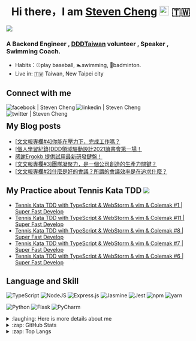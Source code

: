 <div align="center">
<h1>Hi there，I am <a href="https://blog.chiwencheng.com">Steven Cheng</a> <img src="https://media.giphy.com/media/hvRJCLFzcasrR4ia7z/giphy.gif" width="25px" alt="giphy"> 🇹🇼 </h1>
</div>


![](https://visitor-badge.glitch.me/badge?page_id=steven130169.steven130169)
<br />

### A Backend Engineer , [DDDTaiwan](https://www.ddd-tw.com) volunteer , Speaker , Swimming Coach.
- Habits：⚾play baseball, 🏊swimming, 🏸badminton.
- Live in: 🇹🇼 Taiwan, New Taipei city

## Connect with me
<div>
<a href="https://www.facebook.com/zheng.q.wen.96/">
<img align="left" alt="facebook | Steven Cheng"  src="https://img.icons8.com/plasticine/40/000000/facebook-new.png" />
 </a>
<a href="https://www.linkedin.com/in/chiwen-cheng/">
<img align="left" alt="linkedin | Steven Cheng"  src="https://img.icons8.com/plasticine/40/000000/linkedin.png" />
 </a>
<a href="https://twitter.com/stevencheng71">
<img align="left" alt="twitter | Steven Cheng"  src="https://img.icons8.com/plasticine/40/000000/twitter--v2.png" />
 </a>
</div>

<br>

## My Blog posts

<!-- BLOG-POST-LIST:START -->
- [[文文報專欄#4]你能在壓力下，完成工作嗎？](https://blog.chiwencheng.com/ni-neng-zai-ya-li-xia-wan-cheng-gong-zuo-ma/)
- [[個人學習紀錄]DDD領域驅動設計2021讀書會第一場！](https://blog.chiwencheng.com/domain-driven-design-2021-book-club/)
- [感謝Ergokb 提供試用最新研發鍵盤！](https://blog.chiwencheng.com/ergokb-keyboard/)
- [[文文報專欄#3]團隊凝聚力，是一個公司創造的生產力關鍵？](https://blog.chiwencheng.com/team-cohesiveness/)
- [[文文報專欄#2]什麼是好的會議？所謂的會議效率是在追求什麼？](https://blog.chiwencheng.com/meeting-skill/)
<!-- BLOG-POST-LIST:END -->

## My Practice about Tennis Kata TDD ![](https://img.icons8.com/cute-clipart/40/000000/youtube.png)
<!-- YOUTUBE-PLAYLIST:START -->
- [Tennis Kata TDD with TypeScript & WebStorm & vim & Colemak #1 | Super Fast Develop](https://www.youtube.com/watch?v=fF1v-Fr5BQw)
- [Tennis Kata TDD with TypeScript & WebStorm & vim & Colemak #11 | Super Fast Develop](https://www.youtube.com/watch?v=ZtibdQl1MNg)
- [Tennis Kata TDD with TypeScript & WebStorm & vim & Colemak #8 | Super Fast Develop](https://www.youtube.com/watch?v=yyvygcXBnuw)
- [Tennis Kata TDD with TypeScript & WebStorm & vim & Colemak #7 | Super Fast Develop](https://www.youtube.com/watch?v=lhJRMWOzhwE)
- [Tennis Kata TDD with TypeScript & WebStorm & vim & Colemak #6 | Super Fast Develop](https://www.youtube.com/watch?v=-R8mtXIISPM)
<!-- YOUTUBE-PLAYLIST:END -->


## Language and Skill
<p>
<img  alt="TypeScript" src="https://img.shields.io/badge/typescript-%23007ACC.svg?style=for-the-badge&logo=typescript&logoColor=white"/>
<img  alt="NodeJS" src="https://img.shields.io/badge/node.js-%2343853D.svg?style=for-the-badge&logo=node-dot-js&logoColor=white"/>
<img  alt="Express.js" src="https://img.shields.io/badge/express.js-%23404d59.svg?style=for-the-badge&logo=express&logoColor=%2361DAFB"/>
<img  alt="Jasmine" src="https://img.shields.io/badge/jasmine-%238A4182.svg?style=for-the-badge&logo=jasmine&logoColor=white" />
<img alt="Jest"  src="https://img.shields.io/badge/Jest-C21325?style=for-the-badge&logo=jest&logoColor=white"/>
<img alt="npm" src="https://img.shields.io/badge/npm-CB3837?style=for-the-badge&logo=npm&logoColor=white"/>
<img alt="yarn" src="https://img.shields.io/badge/Yarn-2C8EBB?style=for-the-badge&logo=yarn&logoColor=white"/>
</p>
<p>
<img  alt="Python" src="https://img.shields.io/badge/python-%2314354C.svg?style=for-the-badge&logo=python&logoColor=white"/>
<img  alt="Flask" src="https://img.shields.io/badge/flask-%23000.svg?style=for-the-badge&logo=flask&logoColor=white"/>
<img  alt="PyCharm" src="https://img.shields.io/badge/pycharm-143?style=for-the-badge&logo=pycharm&logoColor=black&color=black&labelColor=green"/>
</p>


<details>
 <summary> :laughing: Here is more details about me</summary>


<!--START_SECTION:waka-->
![Profile Views](http://img.shields.io/badge/Profile%20Views-228-blue)

**🐱 My Github Data** 

> 🏆 56 Contributions in the Year 2021
 > 
> 📦 35.2 kB Used in Github's Storage 
 > 
> 🚫 Not Opted to Hire
 > 
> 📜 28 Public Repositories 
 > 
> 🔑 1 Private Repository 
 > 
**I'm an Early 🐤** 

```text
🌞 Morning    7 commits      ████░░░░░░░░░░░░░░░░░░░░░   17.95% 
🌆 Daytime    20 commits     ████████████░░░░░░░░░░░░░   51.28% 
🌃 Evening    12 commits     ███████░░░░░░░░░░░░░░░░░░   30.77% 
🌙 Night      0 commits      ░░░░░░░░░░░░░░░░░░░░░░░░░   0.0%

```
📅 **I'm Most Productive on Saturday** 

```text
Monday       0 commits      ░░░░░░░░░░░░░░░░░░░░░░░░░   0.0% 
Tuesday      1 commits      ░░░░░░░░░░░░░░░░░░░░░░░░░   2.56% 
Wednesday    0 commits      ░░░░░░░░░░░░░░░░░░░░░░░░░   0.0% 
Thursday     10 commits     ██████░░░░░░░░░░░░░░░░░░░   25.64% 
Friday       5 commits      ███░░░░░░░░░░░░░░░░░░░░░░   12.82% 
Saturday     21 commits     █████████████░░░░░░░░░░░░   53.85% 
Sunday       2 commits      █░░░░░░░░░░░░░░░░░░░░░░░░   5.13%

```


📊 **This Week I Spent My Time On** 

```text
⌚︎ Time Zone: Asia/Taipei

💬 Programming Languages: 
TypeScript               8 hrs 42 mins       ██████████░░░░░░░░░░░░░░░   40.52% 
Other                    6 hrs 16 mins       ███████░░░░░░░░░░░░░░░░░░   29.19% 
HTML                     1 hr 43 mins        ██░░░░░░░░░░░░░░░░░░░░░░░   7.99% 
sh                       1 hr 34 mins        █░░░░░░░░░░░░░░░░░░░░░░░░   7.3% 
JSON                     1 hr 13 mins        █░░░░░░░░░░░░░░░░░░░░░░░░   5.67%

🔥 Editors: 
WebStorm                 14 hrs 43 mins      █████████████████░░░░░░░░   68.52% 
Unknown Editor           5 hrs               █████░░░░░░░░░░░░░░░░░░░░   23.26% 
Zsh                      1 hr 34 mins        █░░░░░░░░░░░░░░░░░░░░░░░░   7.3% 
VS Code                  11 mins             ░░░░░░░░░░░░░░░░░░░░░░░░░   0.92%

🐱‍💻 Projects: 
iov-event                10 hrs 23 mins      ████████████░░░░░░░░░░░░░   48.33% 
Unknown Project          5 hrs 16 mins       ██████░░░░░░░░░░░░░░░░░░░   24.55% 
edition                  1 hr 53 mins        ██░░░░░░░░░░░░░░░░░░░░░░░   8.82% 
iov-AppNotification      57 mins             █░░░░░░░░░░░░░░░░░░░░░░░░   4.43% 
iov-data                 56 mins             █░░░░░░░░░░░░░░░░░░░░░░░░   4.4%

💻 Operating System: 
Mac                      16 hrs 29 mins      ███████████████████░░░░░░   76.74% 
Unknown OS               5 hrs               █████░░░░░░░░░░░░░░░░░░░░   23.26%

```

**I Mostly Code in TypeScript** 

```text
TypeScript               3 repos             █████████░░░░░░░░░░░░░░░░   37.5% 
CSS                      2 repos             ██████░░░░░░░░░░░░░░░░░░░   25.0% 
JavaScript               1 repo              ███░░░░░░░░░░░░░░░░░░░░░░   12.5% 
C#                       1 repo              ███░░░░░░░░░░░░░░░░░░░░░░   12.5% 
Jupyter Notebook         1 repo              ███░░░░░░░░░░░░░░░░░░░░░░   12.5%

```


**Timeline**

![Chart not found](https://raw.githubusercontent.com/steven130169/steven130169/main/charts/bar_graph.png) 


 Last Updated on 20/06/2021
<!--END_SECTION:waka-->
</details>


<details>
<summary> :zap: GitHub Stats</summary>
<img src="https://github-readme-stats.vercel.app/api?username=steven130169" alt="Steven Cheng 's Github Stats">
</details>
<details>
<summary> :zap: Top Langs</summary>
<img src="https://github-readme-stats.vercel.app/api/top-langs/?username=steven130169&hide=jupyter&layout=compact" alt="Steven Cheng 's Top Langs">
</details>

